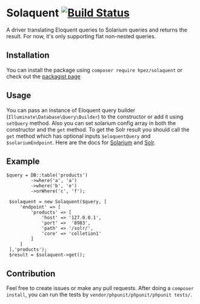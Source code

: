 # Solaquent [![Build Status](https://travis-ci.org/hpez/solaquent.svg?branch=master)](https://travis-ci.org/hpez/solaquent)
A driver translating Eloquent queries to Solarium queries and returns the result. For now, it's only supporting flat non-nested queries.

## Installation
You can install the package using `composer require hpez/solaquent` or check out the [packagist page](https://packagist.org/packages/hpez/solaquent)

## Usage
You can pass an instance of Eloquent query builder (`Illuminate\Database\Query\Builder`) to the constructor or add it using `setQuery` method. Also you can set solarium config array in both the constructor and the `get` method.
To get the Solr result you should call the `get` method which has optional inputs `$eloquentQuery` and `$solariumEndpoint`.
Here are the docs for [Solarium](https://solarium.readthedocs.io) and [Solr](http://lucene.apache.org/solr/guide/).

## Example
```
$query = DB::table('products')
         ->where('a', 'a')
         ->where('b', 'e')
         ->orWhere('c', 'f');
 
 $solaquent = new Solaquent($query, [
     'endpoint' => [
         'products' => [
             'host' => '127.0.0.1',
             'port' =>  '8983',
             'path' => '/solr/',
             'core' => 'colletion1'
         ]
     ]
 ],'products');
 $result = $solaquent->get();
 ```
 
 ## Contribution
 Feel free to create issues or make any pull requests.
 After doing a `composer install`, you can run the tests by `vendor/phpunit/phpunit/phpunit tests/`.
